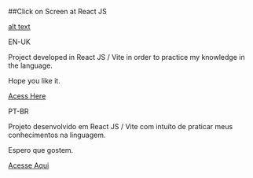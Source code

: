 ##Click on Screen at React JS

[alt text](https://github.com/thiago-dosantos/click-onscreen/blob/main/src/assets/preview.gif)

EN-UK

Project developed in React JS / Vite in order to practice my knowledge in the language.

Hope you like it.

[Acess Here]()

PT-BR

Projeto desenvolvido em React JS / Vite com intuíto de praticar meus conhecimentos na linguagem.

Espero que gostem.

[Acesse Aqui]()